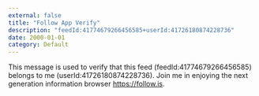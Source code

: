 ```yaml
---
external: false
title: "Follow App Verify"
description: "feedId:41774679266456585+userId:41726180874228736"
date: 2000-01-01
category: Default
---
```

This message is used to verify that this feed (feedId:41774679266456585) belongs to me (userId:41726180874228736). Join me in enjoying the next generation information browser https://follow.is.
